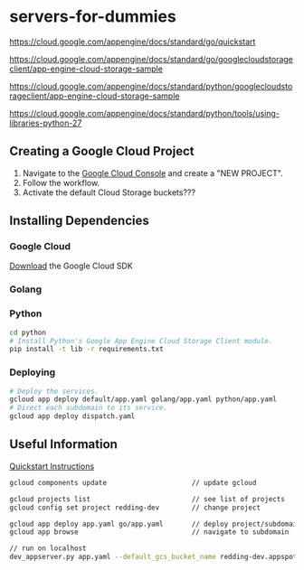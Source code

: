 # servers-for-dummies

https://cloud.google.com/appengine/docs/standard/go/quickstart



https://cloud.google.com/appengine/docs/standard/go/googlecloudstorageclient/app-engine-cloud-storage-sample

https://cloud.google.com/appengine/docs/standard/python/googlecloudstorageclient/app-engine-cloud-storage-sample

https://cloud.google.com/appengine/docs/standard/python/tools/using-libraries-python-27

## Creating a Google Cloud Project

1. Navigate to the [Google Cloud Console](https://console.cloud.google.com) and create a "NEW PROJECT".
2. Follow the workflow.
3. Activate the default Cloud Storage buckets???

## Installing Dependencies

### Google Cloud

[Download](https://cloud.google.com/sdk/docs/) the Google Cloud SDK

### Golang

### Python

```bash
cd python
# Install Python's Google App Engine Cloud Storage Client module.
pip install -t lib -r requirements.txt
```



### Deploying

```bash
# Deploy the services.
gcloud app deploy default/app.yaml golang/app.yaml python/app.yaml
# Direct each subdomain to its service.
gcloud app deploy dispatch.yaml
```





## Useful Information

[Quickstart Instructions](https://cloud.google.com/appengine/docs/standard/go/quickstart)

```bash
gcloud components update                     // update gcloud

gcloud projects list                         // see list of projects
gcloud config set project redding-dev        // change project

gcloud app deploy app.yaml go/app.yaml       // deploy project/subdomain to internet
gcloud app browse                            // navigate to subdomain

// run on localhost
dev_appserver.py app.yaml --default_gcs_bucket_name redding-dev.appspot.com
```









